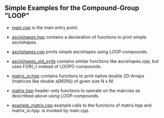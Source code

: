 ## Simple Examples for the  Compound-Group "LOOP" ##

- [main.cpp](main.cpp)
    is the main entry point.

- [asciishapes.hpp](ascishapes.hpp)
    contains a declaration of functions to print simple asciishapes.
- [asciishapes.cpp](ascishapes.cpp)
    prints simple ascishapes using LOOP-compounds.
- [asciishapes_old_sytle](ascishapes_old_sytle)
  contains similar functions like ascishapes.cpp, but uses FOR(;;) instead of LOOP()-compounds.

- [matrix_io.hpp](matrix_io.hpp)
    contains functions to print native double 2D-Arrays (matrices like double a[M][N]) of given size N x M.
- [matrix.hpp](matrix.hpp)
    header-only functions to operate on the matrcies as descrtibed above using LOOP-compounds.  
- [example_matrix.cpp](example_matrix.cpp)
    example calls to the functions of  matrix.hpp and matrix_io.hpp.
    is invoked by main.cpp.
